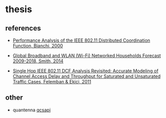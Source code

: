 # thesis

## references

 - [Performance Analysis of the IEEE 802.11 Distributed
Coordination Function, Bianchi, 2000](http://omikron.eit.lth.se/ETSN01/ETSN012015/papers/bianchi2000performance.pdf)

 - [Global Broadband and WLAN (Wi-Fi) Networked Households Forecast 2009-2018, Smith, 2014](https://www.strategyanalytics.com/access-services/service-providers/service-providers-strategies/reports/report-detail/global-broadband-and-wlan-(wi-fi)-networked-households-forecast-2009-2018)

 - [Single Hop IEEE 802.11 DCF Analysis Revisited:
Accurate Modeling of Channel Access Delay and
Throughput for Saturated and
Unsaturated Traffic Cases, Felemban & Ekici, 2011](https://sci-hub.tw/10.1109/twc.2011.072511.101227)

## other

 - quantenna [qcsapi](https://github.com/Noltari/qcsapi)

